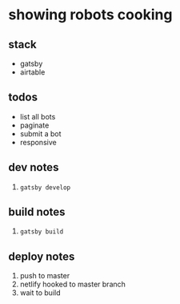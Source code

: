 # showing robots cooking

## stack
* gatsby
* airtable

## todos
* list all bots
* paginate
* submit a bot
* responsive

## dev notes

1. `gatsby develop`

## build notes

1. `gatsby build`

## deploy notes

1. push to master
2. netlify hooked to master branch
3. wait to build